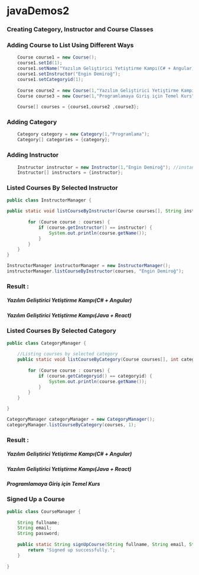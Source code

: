 # javaDemos2

### Creating Category, Instructor and Course Classes
### Adding Course to List Using Different Ways
```Java
    Course course1 = new Course();
    course1.setId(1);
    course1.setName("Yazılım Geliştirici Yetiştirme Kampı(C# + Angular)");
    course1.setInstructor("Engin Demiroğ");
    course1.setCategoryid(1); 
    
    Course course2 = new Course(1,"Yazılım Geliştirici Yetiştirme Kampı(Java + React)","Engin Demiroğ",1);
    Course course3 = new Course(1,"Programlamaya Giriş için Temel Kurs","Engin D.",1);
		
    Course[] courses = {course1,course2 ,course3};
```
### Adding Category
```Java
    Category category = new Category(1,"Programlama");
    Category[] categories = {category};
```

### Adding Instructor
```Java
    Instructor instructor = new Instructor(1,"Engin Demiroğ"); //instantiation
    Instructor[] instructors = {instructor};
```
### Listed Courses By Selected Instructor
```Java
public class InstructorManager {   
	
public static void listCourseByInstructor(Course courses[], String instructor) {
		
		for (Course course : courses) {
			if (course.getInstructor() == instructor) {
				System.out.println(course.getName()); 
			}		
		}
	}
}

InstructorManager instructorManager = new InstructorManager();
instructorManager.listCourseByInstructor(courses, "Engin Demiroğ");
```
### Result :
##### Yazılım Geliştirici Yetiştirme Kampı(C# + Angular)
##### Yazılım Geliştirici Yetiştirme Kampı(Java + React)

### Listed Courses By Selected Category
```Java
public class CategoryManager {  
	
	//Listing courses by selected category
	public static void listCourseByCategory(Course courses[], int categoryid) {
		
		for (Course course : courses) {
			if (course.getCategoryid() == categoryid) {
				System.out.println(course.getName()); 
			}		
		} 
	} 

}

CategoryManager categoryManager = new CategoryManager();
categoryManager.listCourseByCategory(courses, 1);
```
### Result :
##### Yazılım Geliştirici Yetiştirme Kampı(C# + Angular)
##### Yazılım Geliştirici Yetiştirme Kampı(Java + React)
##### Programlamaya Giriş için Temel Kurs

### Signed Up a Course
```Java
public class CourseManager { 
	
	String fullname; 
	String email;
	String password;
	
	public static String signUpCourse(String fullname, String email, String password) {		
		return "Signed up successfully.";
	}
 
} 
```

